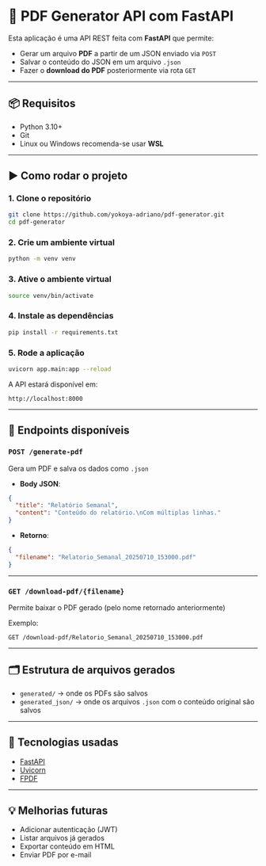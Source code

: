 # 🧾 PDF Generator API com FastAPI

Esta aplicação é uma API REST feita com **FastAPI** que permite:

- Gerar um arquivo **PDF** a partir de um JSON enviado via `POST`
- Salvar o conteúdo do JSON em um arquivo `.json`
- Fazer o **download do PDF** posteriormente via rota `GET`

---

## 📦 Requisitos

- Python 3.10+
- Git
- Linux ou Windows recomenda-se usar **WSL**

---

## ▶️ Como rodar o projeto

### 1. Clone o repositório

```bash
git clone https://github.com/yokoya-adriano/pdf-generator.git
cd pdf-generator
```

### 2. Crie um ambiente virtual

```bash
python -m venv venv
```

### 3. Ative o ambiente virtual

```bash
source venv/bin/activate
```

### 4. Instale as dependências

```bash
pip install -r requirements.txt
```

### 5. Rode a aplicação

```bash
uvicorn app.main:app --reload
```

A API estará disponível em:

```
http://localhost:8000
```

---

## 🚀 Endpoints disponíveis

### `POST /generate-pdf`

Gera um PDF e salva os dados como `.json`

- **Body JSON**:

```json
{
  "title": "Relatório Semanal",
  "content": "Conteúdo do relatório.\nCom múltiplas linhas."
}
```

- **Retorno**:

```json
{
  "filename": "Relatorio_Semanal_20250710_153000.pdf"
}
```

---

### `GET /download-pdf/{filename}`

Permite baixar o PDF gerado (pelo nome retornado anteriormente)

Exemplo:

```
GET /download-pdf/Relatorio_Semanal_20250710_153000.pdf
```

---

## 🗂 Estrutura de arquivos gerados

- `generated/` → onde os PDFs são salvos
- `generated_json/` → onde os arquivos `.json` com o conteúdo original são salvos

---

## 📘 Tecnologias usadas

- [FastAPI](https://fastapi.tiangolo.com/)
- [Uvicorn](https://www.uvicorn.org/)
- [FPDF](https://py-pdf.github.io/fpdf2/)

---

## 💡 Melhorias futuras

- Adicionar autenticação (JWT)
- Listar arquivos já gerados
- Exportar conteúdo em HTML
- Enviar PDF por e-mail
